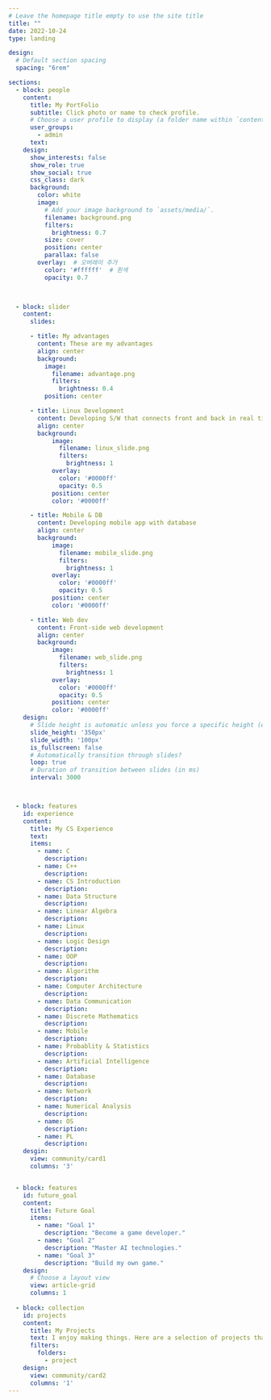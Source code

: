 ```yaml
---
# Leave the homepage title empty to use the site title
title: ""
date: 2022-10-24
type: landing

design:
  # Default section spacing
  spacing: "6rem"

sections:
  - block: people
    content:
      title: My PortFolio
      subtitle: Click photo or name to check profile.
      # Choose a user profile to display (a folder name within `content/authors/`)
      user_groups:
        - admin
      text: 
    design:
      show_interests: false
      show_role: true
      show_social: true
      css_class: dark
      background:
        color: white
        image:
          # Add your image background to `assets/media/`.
          filename: background.png
          filters:
            brightness: 0.7
          size: cover
          position: center
          parallax: false
        overlay:  # 오버레이 추가
          color: '#ffffff'  # 흰색
          opacity: 0.7 

  

  - block: slider
    content:
      slides:

      - title: My advantages
        content: These are my advantages
        align: center
        background: 
          image:
            filename: advantage.png
            filters:
              brightness: 0.4
          position: center

      - title: Linux Development
        content: Developing S/W that connects front and back in real time
        align: center
        background:
            image:
              filename: linux_slide.png
              filters:
                brightness: 1
            overlay:
              color: '#0000ff'
              opacity: 0.5
            position: center
            color: '#0000ff'

      - title: Mobile & DB
        content: Developing mobile app with database
        align: center
        background:
            image:
              filename: mobile_slide.png
              filters:
                brightness: 1
            overlay:
              color: '#0000ff'
              opacity: 0.5
            position: center
            color: '#0000ff'

      - title: Web dev
        content: Front-side web development
        align: center
        background:
            image:
              filename: web_slide.png
              filters:
                brightness: 1
            overlay:
              color: '#0000ff'
              opacity: 0.5
            position: center
            color: '#0000ff'
    design:
      # Slide height is automatic unless you force a specific height (e.g. '400px')
      slide_height: '350px'
      slide_width: '100px'
      is_fullscreen: false
      # Automatically transition through slides?
      loop: true
      # Duration of transition between slides (in ms)
      interval: 3000



  - block: features
    id: experience
    content: 
      title: My CS Experience
      text:
      items:
        - name: C
          description: 
        - name: C++
          description: 
        - name: CS Introduction
          description:
        - name: Data Structure
          description:  
        - name: Linear Algebra
          description: 
        - name: Linux
          description: 
        - name: Logic Design
          description: 
        - name: OOP
          description: 
        - name: Algorithm
          description: 
        - name: Computer Architecture
          description:
        - name: Data Communication
          description: 
        - name: Discrete Mathematics
          description: 
        - name: Mobile
          description:
        - name: Probablity & Statistics
          description:  
        - name: Artificial Intelligence
          description: 
        - name: Database
          description: 
        - name: Network
          description:
        - name: Numerical Analysis
          description: 
        - name: OS
          description:  
        - name: PL
          description: 
    desgin:
      view: community/card1
      columns: '3'


  - block: features
    id: future_goal
    content:
      title: Future Goal
      items:
        - name: "Goal 1"
          description: "Become a game developer."
        - name: "Goal 2"
          description: "Master AI technologies."
        - name: "Goal 3"
          description: "Build my own game."
    design:
      # Choose a layout view
      view: article-grid
      columns: 1
  
  - block: collection
    id: projects
    content:
      title: My Projects
      text: I enjoy making things. Here are a selection of projects that I have worked on over the years.
      filters:
        folders:
          - project
    design:
      view: community/card2
      columns: '1'
---
```

